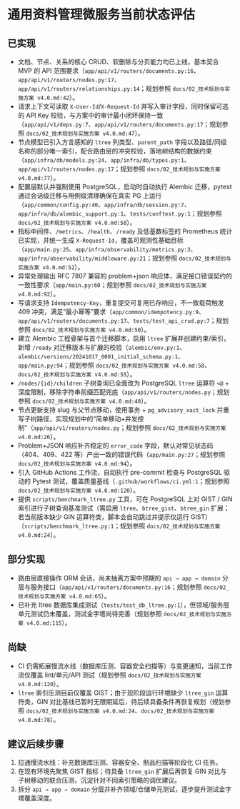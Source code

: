 # 通用资料管理微服务当前状态评估

## 已实现
- 文档、节点、关系的核心 CRUD、软删除与分页能力均已上线，基本契合 MVP 的 API 范围要求（`app/api/v1/routers/documents.py:16`、`app/api/v1/routers/nodes.py:17`、`app/api/v1/routers/relationships.py:14`；规划参照 `docs/02_技术规划与实施方案 v4.0.md:42`）。
- 请求上下文可读取 `X-User-Id`/`X-Request-Id` 并写入审计字段，同时保留可选的 API Key 校验，与方案中的审计最小闭环保持一致（`app/api/v1/deps.py:7`、`app/api/v1/routers/documents.py:17`；规划参照 `docs/02_技术规划与实施方案 v4.0.md:47`）。
- 节点模型已引入方言感知的 `ltree` 列类型、`parent_path` 字段以及路径/同级名称的部分唯一索引，配合路由层的冲突校验，落地树结构的数据约束（`app/infra/db/models.py:24`、`app/infra/db/types.py:1`、`app/api/v1/routers/nodes.py:17`；规划参照 `docs/02_技术规划与实施方案 v4.0.md:77`）。
- 配置层默认并强制使用 PostgreSQL，启动时自动执行 Alembic 迁移，pytest 通过会话级迁移与用例级清理确保在真实 PG 上运行（`app/common/config.py:40`、`app/infra/db/session.py:7`、`app/infra/db/alembic_support.py:1`、`tests/conftest.py:1`；规划参照 `docs/02_技术规划与实施方案 v4.0.md:58`）。
- 指标中间件、`/metrics`、`/health`、`/ready` 及低基数标签的 Prometheus 统计已实现，并统一生成 `X-Request-Id`，覆盖可观测性基础目标（`app/main.py:25`、`app/infra/observability/metrics.py:3`、`app/infra/observability/middleware.py:21`；规划参照 `docs/02_技术规划与实施方案 v4.0.md:52`）。
- 异常处理输出 RFC 7807 兼容的 problem+json 响应体，满足接口错误契约的一致性要求（`app/main.py:60`；规划参照 `docs/02_技术规划与实施方案 v4.0.md:92`）。
- 写请求支持 `Idempotency-Key`，重复提交可复用已存响应，不一致载荷触发 409 冲突，满足“最小幂等”要求（`app/common/idempotency.py:9`、`app/api/v1/routers/documents.py:17`、`tests/test_api_crud.py:7`；规划参照 `docs/02_技术规划与实施方案 v4.0.md:50`）。
- 建立 Alembic 工程骨架与首个迁移脚本，启用 `ltree` 扩展并创建约束/索引，新增 `/ready` 对迁移版本与扩展的校验（`alembic/env.py:1`、`alembic/versions/20241017_0001_initial_schema.py:1`、`app/main.py:94`；规划参照 `docs/02_技术规划与实施方案 v4.0.md:58`、`docs/02_技术规划与实施方案 v4.0.md:55`）。
- `/nodes/{id}/children` 子树查询已全面改为 PostgreSQL `ltree` 运算符 `<@` + 深度限制，移除字符串前缀匹配兜底（`app/api/v1/routers/nodes.py`；规划参照 `docs/02_技术规划与实施方案 v4.0.md:40`）。
- 节点更新支持 slug 与父节点移动，使用事务 + `pg_advisory_xact_lock` 并重写子树路径，实现规划中的“简单移动+并发控制”（`app/api/v1/routers/nodes.py`；规划参照 `docs/02_技术规划与实施方案 v4.0.md:26`）。
- Problem+JSON 响应补齐稳定的 `error_code` 字段，默认对常见状态码（404、409、422 等）产出一致的错误代码（`app/main.py:27`；规划参照 `docs/02_技术规划与实施方案 v4.0.md:94`）。
- 引入 GitHub Actions 工作流，自动执行 pre-commit 检查与 PostgreSQL 驱动的 Pytest 测试，覆盖质量基线（`.github/workflows/ci.yml:1`；规划参照 `docs/02_技术规划与实施方案 v4.0.md:120`）。
- 提供 `scripts/benchmark_ltree.py` 工具，可在 PostgreSQL 上对 GIST / GIN 索引进行子树查询基准测试（需启用 `ltree`、`btree_gist`、`btree_gin` 扩展；若当前版本缺少 GIN 运算符类，脚本会自动跳过并提示仅运行 GIST）（`scripts/benchmark_ltree.py:1`；规划参照 `docs/02_技术规划与实施方案 v4.0.md:24`）。

## 部分实现
- 路由层直接操作 ORM 会话，尚未抽离方案中预期的 `api → app → domain` 分层与服务接口（`app/api/v1/routers/documents.py:16`；规划参照 `docs/02_技术规划与实施方案 v4.0.md:65`）。
- 已补充 ltree 数据库集成测试（`tests/test_db_ltree.py:1`），但领域/服务层单元测试仍未覆盖，测试金字塔尚待完善（规划参照 `docs/02_技术规划与实施方案 v4.0.md:115`）。

## 尚缺
- CI 仍需拓展慢流水线（数据库压测、容器安全扫描等）与变更通知，当前工作流仅覆盖 lint/单元/API 测试（规划参照 `docs/02_技术规划与实施方案 v4.0.md:120`）。
- `ltree` 索引压测目前仅覆盖 GIST；由于现阶段运行环境缺少 `ltree_gin` 运算符类，GIN 对比基线已暂时无限期延后，待后续具备条件再恢复规划（规划参照 `docs/02_技术规划与实施方案 v4.0.md:24`、`docs/02_技术规划与实施方案 v4.0.md:78`）。

## 建议后续步骤
1. 拉通慢流水线：补充数据库压测、容器安全、制品扫描等阶段化 CI 任务。
2. 在现有环境先聚焦 GIST 指标；待具备 `ltree_gin` 扩展后再恢复 GIN 对比与子树移动的联合压测，沉淀针对不同索引策略的调优建议。
3. 拆分 `api → app → domain` 分层并补齐领域/仓储单元测试，逐步提升测试金字塔覆盖深度。
